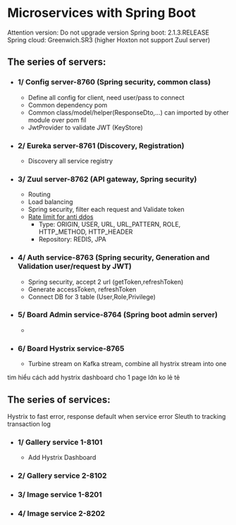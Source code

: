 # Microservices with Spring Boot
Attention version: Do not upgrade version
Spring boot: 2.1.3.RELEASE
Spring cloud: Greenwich.SR3 (higher Hoxton not support Zuul server)

## The series of servers:

- ### 1/ Config server-8760 (Spring security, common class)
  - Define all config for client, need user/pass to connect
  - Common dependency pom
  - Common class/model/helper(ResponseDto,...) can imported by other module over pom fil
  - JwtProvider to validate JWT (KeyStore)
- ### 2/ Eureka server-8761 (Discovery, Registration)
  - Discovery all service registry
- ### 3/ Zuul server-8762 (API gateway, Spring security)
  - Routing
  - Load balancing
  - Spring security, filter each request and Validate token
  - [Rate limit for anti ddos](https://github.com/marcosbarbero/spring-cloud-zuul-ratelimit)
    - Type: ORIGIN, USER, URL, URL_PATTERN, ROLE, HTTP_METHOD, HTTP_HEADER
    - Repository: REDIS, JPA 
- ### 4/ Auth service-8763 (Spring security, Generation and Validation user/request by JWT)
  - Spring security, accept 2 url (getToken,refreshToken)
  - Generate accessToken, refreshToken
  - Connect DB for 3 table (User,Role,Privilege)
- ### 5/ Board Admin service-8764 (Spring boot admin server)
  - 
- ### 6/ Board Hystrix service-8765
  - Turbine stream on Kafka stream, combine all hystrix stream into one
  
  
tim hiểu cách add hystrix dashboard cho 1 page lớn ko lẻ tẻ
## The series of services:
Hystrix to fast error, response default when service error
Sleuth to tracking transaction log

- ### 1/ Gallery service 1-8101
  - Add Hystrix Dashboard
- ### 2/ Gallery service 2-8102
- ### 3/ Image service 1-8201
- ### 4/ Image service 2-8202

